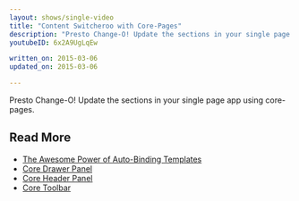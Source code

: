 ```yaml
---
layout: shows/single-video
title: "Content Switcheroo with Core-Pages"
description: "Presto Change-O! Update the sections in your single page app using core-pages."
youtubeID: 6x2A9UgLqEw

written_on: 2015-03-06
updated_on: 2015-03-06

---
```


Presto Change-O! Update the sections in your single page app using core-pages.

## Read More

- [The Awesome Power of Auto-Binding Templates](https://developers.google.com/web/shows/polycasts/season-2/awesome-power-of-auto-binding)
- [Core Drawer Panel](https://developers.google.com/web/shows/polycasts/season-1/core-drawer-panel)
- [Core Header Panel](https://developers.google.com/web/shows/polycasts/season-1/core-header-panel)
- [Core Toolbar](https://developers.google.com/web/shows/polycasts/season-1/core-toolbar)
